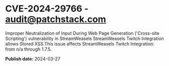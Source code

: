 # CVE-2024-29766 - audit@patchstack.com

Improper Neutralization of Input During Web Page Generation ('Cross-site Scripting') vulnerability in StreamWeasels StreamWeasels Twitch Integration allows Stored XSS.This issue affects StreamWeasels Twitch Integration: from n/a through 1.7.5.



**Publish date:** 2024-03-27

